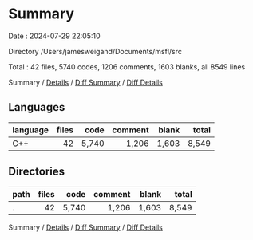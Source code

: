 # Summary

Date : 2024-07-29 22:05:10

Directory /Users/jamesweigand/Documents/msfl/src

Total : 42 files,  5740 codes, 1206 comments, 1603 blanks, all 8549 lines

Summary / [Details](details.md) / [Diff Summary](diff.md) / [Diff Details](diff-details.md)

## Languages
| language | files | code | comment | blank | total |
| :--- | ---: | ---: | ---: | ---: | ---: |
| C++ | 42 | 5,740 | 1,206 | 1,603 | 8,549 |

## Directories
| path | files | code | comment | blank | total |
| :--- | ---: | ---: | ---: | ---: | ---: |
| . | 42 | 5,740 | 1,206 | 1,603 | 8,549 |

Summary / [Details](details.md) / [Diff Summary](diff.md) / [Diff Details](diff-details.md)